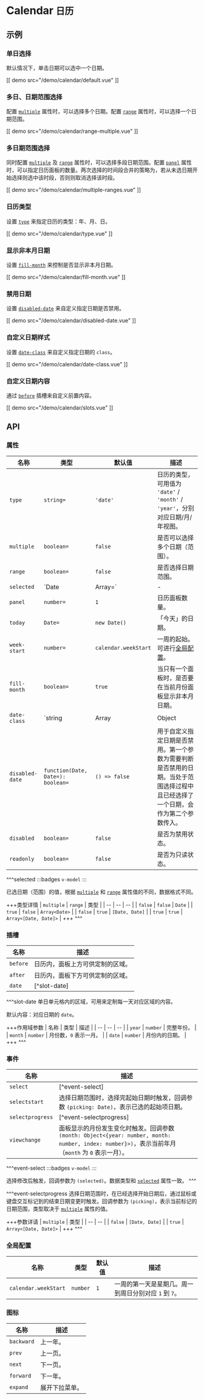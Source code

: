 # Calendar <small>日历</small>

## 示例

### 单日选择

默认情况下，单击日期可以选中一个日期。

[[ demo src="/demo/calendar/default.vue" ]]

### 多日、日期范围选择

配置 [`multiple`](#props-multiple) 属性时，可以选择多个日期。配置 [`range`](#props-range) 属性时，可以选择一个日期范围。

[[ demo src="/demo/calendar/range-multiple.vue" ]]

### 多日期范围选择

同时配置 [`multiple`](#props-multiple) 及 [`range`](#props-range) 属性时，可以选择多段日期范围。配置 [`panel`](#props-panel) 属性时，可以指定日历面板的数量。两次选择的时间段合并的策略为，若从未选日期开始选择则选中该时段，否则则取消选择该时段。

[[ demo src="/demo/calendar/multiple-ranges.vue" ]]

### 日历类型

设置 [`type`](#props-type) 来指定日历的类型：年、月、日。

[[ demo src="/demo/calendar/type.vue" ]]

### 显示非本月日期

设置 [`fill-month`](#props-fill-month) 来控制是否显示非本月日期。

[[ demo src="/demo/calendar/fill-month.vue" ]]

### 禁用日期

设置 [`disabled-date`](#props-disabled-date) 来自定义指定日期是否禁用。

[[ demo src="/demo/calendar/disabled-date.vue" ]]

### 自定义日期样式

设置 [`date-class`](#props-date-class) 来自定义指定日期的 `class`。

[[ demo src="/demo/calendar/date-class.vue" ]]

### 自定义日期内容

通过 [`before`](#slots-before) 插槽来自定义前置内容。

[[ demo src="/demo/calendar/slots.vue" ]]

## API

### 属性

| 名称 | 类型 | 默认值 | 描述 |
| -- | -- | -- | -- |
| ``type`` | `string=` | `'date'` | 日历的类型，可用值为 `'date'` / `'month'` / `'year'`，分别对应日期/月/年视图。 |
| ``multiple`` | `boolean=` | `false` | 是否可以选择多个日期（范围）。 |
| ``range`` | `boolean=` | `false` | 是否选择日期范围。 |
| ``selected`` | `Date | Array=` | - | [^selected] |
| ``panel`` | `number=` | `1` | 日历面板数量。 |
| ``today`` | `Date=` | `new Date()` | 「今天」的日期。 |
| ``week-start`` | `number=` | `calendar.weekStart` | 一周的起始。可进行[全局配置](#configs-calendar-weekStart)。 |
| ``fill-month`` | `boolean=` | `true` | 当只有一个面板时，是否要在当前月份面板显示非本月日期。 |
| ``date-class`` | `string | Array | Object | function=` | `{}` | 特定日期的自定义 HTML `class`。传非函数时，数据格式为所有 [Vue 支持的 `class` 表达式](https://v2.cn.vuejs.org/v2/guide/class-and-style.html#%E7%BB%91%E5%AE%9A-HTML-Class)；传函数时，签名为 `function(Date): string | Array<string>|Object<string, boolean>`，返回值格式亦为所有 Vue 支持的 `class` 表达式。 |
| ``disabled-date`` | `function(Date, Date=): boolean=` | `() => false` | 用于自定义指定日期是否禁用。第一个参数为需要判断是否禁用的日期。当处于范围选择过程中且已经选择了一个日期，会作为第二个参数传入。 |
| ``disabled`` | `boolean=` | `false` | 是否为禁用状态。 |
| ``readonly`` | `boolean=` | `false` | 是否为只读状态。 |

^^^selected
:::badges
`v-model`
:::

已选日期（范围）的值，根据 [`multiple`](#props-multiple) 和 [`range`](#props-range) 属性值的不同，数据格式不同。

+++类型详情
| `multiple` | `range` | 类型 |
| -- | -- | -- |
| `false` | `false` | `Date` |
| `true` | `false` | `Array<Date>` |
| `false` | `true` | `[Date, Date]` |
| `true` | `true` | `Array<[Date, Date]>` |
+++
^^^

### 插槽

| 名称 | 描述 |
| -- | -- |
| ``before`` | 日历内，面板上方可供定制的区域。 |
| ``after`` | 日历内，面板下方可供定制的区域。 |
| ``date`` | [^slot-date] |

^^^slot-date
单日单元格内的区域，可用来定制每一天对应区域的内容。

默认内容：对应日期的 `date`。

+++作用域参数
| 名称 | 类型 | 描述 |
| -- | -- | -- |
| `year` | `number` | 完整年份。 |
| `month` | `number` | 月份数，`0` 表示一月。 |
| `date` | `number` | 月份内的日期。 |
+++
^^^

### 事件

| 名称 | 描述 |
| -- | -- |
| ``select`` | [^event-select] |
| ``selectstart`` | 选择日期范围时，选择完起始日期时触发，回调参数 `(picking: Date)`，表示已选的起始项日期。 |
| ``selectprogress`` | [^event-selectprogress] |
| ``viewchange`` | 面板显示的月份发生变化时触发。回调参数 `(month: Object<{year: number, month: number, index: number}>)`，表示当前年月（`month` 为 `0` 表示一月）。 |

^^^event-select
:::badges
`v-model`
:::

选择修改后触发，回调参数为 `(selected)`。数据类型和 [`selected`](#props-selected) 属性一致。
^^^

^^^event-selectprogress
选择日期范围时，在已经选择开始日期后，通过鼠标或键盘交互标记到的结束日期变更时触发。回调参数为 `(picking)`，表示当前标记的日期范围，类型取决于 [`multiple`](#props-multiple) 属性的值。

+++参数详请
| `multiple` | 类型 |
| -- | -- |
| `false` | `[Date, Date]` |
| `true` | `Array<[Date, Date]>` |
+++
^^^

### 全局配置

| 名称 | 类型 | 默认值 | 描述 |
| -- | -- | -- | -- |
| ``calendar.weekStart`` | `number` | `1` | 一周的第一天是星期几。周一到周日分别对应 `1` 到 `7`。 |

### 图标

| 名称 | 描述 |
| -- | -- |
| ``backward`` | 上一年。 |
| ``prev`` | 上一页。 |
| ``next`` | 下一页。 |
| ``forward`` | 下一年。 |
| ``expand`` | 展开下拉菜单。 |
